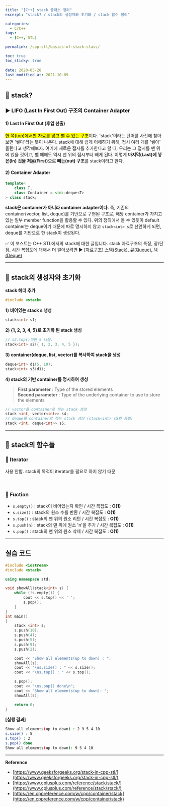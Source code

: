 ```yaml
---
title: "[C++] stack 클래스 정리"
excerpt: "stack? / stack의 생성자와 초기화 / stack 함수 정리"

categories:
  - C/C++
tags:
  - [C++, STL]

permalink: /cpp-stl/basics-of-stack-class/

toc: true
toc_sticky: true
 
date: 2020-05-28
last_modified_at: 2021-10-09
---
```


## 🦥 stack?

### ▶ LIFO (Last In First Out) 구조의 Container Adapter

#### 1) Last In First Out (후입 선출)

<mark>한 쪽(top)에서만 자료를 넣고 뺄 수 있는 구조</mark>이다. 'stack'이라는 단어를 사전에 찾아보면 '쌓다'라는 뜻이 나온다. stack에 대해 쉽게 이해하기 위해, 접시 여러 개를 '쌓아' 올린다고 생각해보자. 여기에 새로운 접시를 추가한다고 할 때, 우리는 그 접시를 맨 위에 얹을 것이고, 뺄 때에도 역시 맨 위의 접시부터 빼게 된다. 이렇게 **마지막(Last)에 넣은(In) 것을 처음(First)으로 빼는(out) 구조**를 stack이라고 한다.

#### 2) Container Adapter

```cpp
template<
    class T,
    class Container = std::deque<T>
> class stack;
```

**stack은 container가 아니라 container adapter이다.**
즉, 기존의 container(vector, list, deque)를 기반으로 구현된 구조로, 해당 container가 가지고 있는 일부 member function을 활용할 수 있다. 위의 정의에서 볼 수 있듯이 default container는 deque이기 때문에 따로 명시하지 않고 `stack<int> s`로 선언하게 되면, deque를 기반으로 한 stack이 생성된다.

✅ 이 포스트는 C++ STL에서의 stack에 대한 글입니다. stack 자료구조의 특징, 장/단점, 시간 복잡도에 대해서 더 알아보려면 ▶ [[자료구조] 스택(Stack), 큐(Queue), 덱(Deque)](https://choiiis.github.io/data-structure/basics-of-stack-queue-and-deque/)

---

## 🦥 stack의 생성자와 초기화

**stack 헤더 추가**

```cpp
#include <stack>
```

**1) 비어있는 stack s 생성**

```cpp
stack<int> s1;
```

**2) {1, 2, 3, 4, 5}로 초기화 된 stack 생성**

```cpp
// s2.top()하면 5 나옴.
stack<int> s2({ 1, 2, 3, 4, 5 });
```

**3) container(deque, list, vector)를 복사하여 stack을 생성**

```cpp
deque<int> d1(5, 10);
stack<int> s3(d1);
```

**4) stack의 기반 container를 명시하여 생성**

>**First parameter** : Type of the stored elements<br>
>**Second parameter** : Type of the underlying container to use to store the elements

```cpp 
// vector를 container로 하는 stack 생성
stack <int, vector<int>> s4;
// deque를 container로 하는 stack 생성 (stack<int> s5와 동일)
stack <int, deque<int>> s5;
```

--- 

## 🦥 stack의 함수들

### 🌴 Iterator

사용 안함. stack의 목적이 iterator를 필요로 하지 않기 때문

<br>

### 🌴 Fuction

- `s.empty()` : stack이 비어있는지 확인 / 시간 복잡도 : **O(1)**
- `s.size()` : stack의 원소 수를 반환 / 시간 복잡도 : **O(1)**
- `s.top()` : stack의 맨 위의 원소 리턴 / 시간 복잡도 : **O(1)**
- `s.push(n)` : stack의 맨 위에 원소 'n'을 추가 / 시간 복잡도 : **O(1)**
- `s.pop()` : stack의 맨 위의 원소 삭제 / 시간 복잡도 : **O(1)**

---

## 실습 코드

```cpp
#include <iostream>
#include <stack>

using namespace std;

void showAll(stack<int> s) {
    while (!s.empty()) {
        cout << s.top() << ' ';
        s.pop();
    }
}
int main()
{
    stack <int> s;
    s.push(10);
    s.push(4);
    s.push(5);
    s.push(9);
    s.push(2);

    cout << "Show all elements(up to down) : ";
    showAll(s);
    cout << "\ns.size() : " << s.size();
    cout << "\ns.top() : " << s.top();

    s.pop();
    cout << "\ns.pop() done\n";
    cout << "Show all elements(up to down): ";
    showAll(s);

    return 0;
}
```

**[실행 결과]**

```bash
Show all elements(up to down) : 2 9 5 4 10
s.size() : 5
s.top() : 2
s.pop() done
Show all elements(up to down): 9 5 4 10
```

---

**Reference**
- [https://www.geeksforgeeks.org/stack-in-cpp-stl/](https://www.geeksforgeeks.org/stack-in-cpp-stl/)
- [https://www.cplusplus.com/reference/stack/stack/](https://www.cplusplus.com/reference/stack/stack/)
- [https://en.cppreference.com/w/cpp/container/stack](https://en.cppreference.com/w/cpp/container/stack)